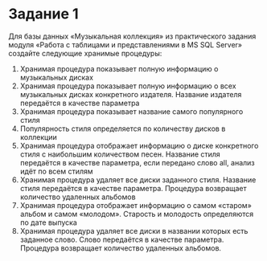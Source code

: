 # <b>Задание 1</b>

Для базы данных «Музыкальная коллекция» из практического задания модуля «Работа с таблицами и представлениями в MS SQL Server» создайте следующие хранимые процедуры:<br>
<ol>
<li>Хранимая процедура показывает полную информацию о музыкальных дисках</li>
<li>Хранимая процедура показывает полную информацию о всех музыкальных дисках конкретного издателя. Название издателя передаётся в качестве параметра</li>
<li>Хранимая процедура показывает название самого популярного стиля</li>
<li>Популярность стиля определяется по количеству дисков в коллекции</li>
<li>Хранимая процедура отображает информацию о диске конкретного стиля с наибольшим количеством песен. Название стиля передаётся в качестве параметра, если передано слово all, анализ идёт по всем стилям</li>
<li>Хранимая процедура удаляет все диски заданного стиля. Название стиля передаётся в качестве параметра. Процедура возвращает количество удаленных альбомов</li>
<li>Хранимая процедура отображает информацию о самом «старом» альбом и самом «молодом». Старость и молодость определяются по дате выпуска</li>
<li>Хранимая процедура удаляет все диски в названии которых есть заданное слово. Слово передаётся в качестве параметра. Процедура возвращает количество удаленных альбомов.</li>
</ol>
